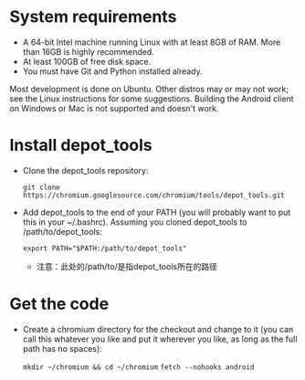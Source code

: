 # System requirements
- A 64-bit Intel machine running Linux with at least 8GB of RAM. More than 16GB is highly recommended.
- At least 100GB of free disk space.
- You must have Git and Python installed already.

Most development is done on Ubuntu. Other distros may or may not work; see the Linux instructions for some suggestions.
Building the Android client on Windows or Mac is not supported and doesn't work.

# Install depot_tools
- Clone the depot_tools repository:

    ```git clone https://chromium.googlesource.com/chromium/tools/depot_tools.git```
    
- Add depot_tools to the end of your PATH (you will probably want to put this in your ~/.bashrc). Assuming you cloned depot_tools to /path/to/depot_tools:

    ```export PATH="$PATH:/path/to/depot_tools"```

   - 注意：此处的/path/to/是指depot_tools所在的路径
   
# Get the code
- Create a chromium directory for the checkout and change to it (you can call this whatever you like and put it wherever you like, as long as the full path has no spaces):

    ```mkdir ~/chromium && cd ~/chromium```
    ```fetch --nohooks android```
